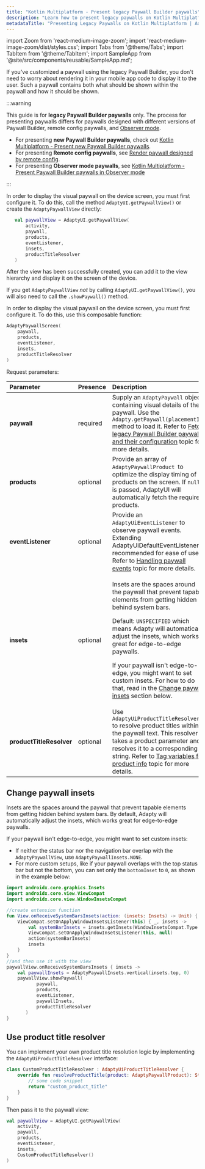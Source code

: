 ```yaml
---
title: "Kotlin Multiplatform - Present legacy Paywall Builder paywalls"
description: "Learn how to present legacy paywalls on Kotlin Multiplatform for effective monetization."
metadataTitle: "Presenting Legacy Paywalls on Kotlin Multiplatform | Adapty Docs"
---
```


import Zoom from 'react-medium-image-zoom';
import 'react-medium-image-zoom/dist/styles.css';
import Tabs from '@theme/Tabs';
import TabItem from '@theme/TabItem';
import SampleApp from '@site/src/components/reusable/SampleApp.md'; 

If you've customized a paywall using the legacy Paywall Builder, you don't need to worry about rendering it in your mobile app code to display it to the user. Such a paywall contains both what should be shown within the paywall and how it should be shown.

:::warning

This guide is for **legacy Paywall Builder paywalls** only. The process for presenting paywalls differs for paywalls designed with different versions of Paywall Builder, remote config paywalls, and [Observer mode](observer-vs-full-mode).

- For presenting **new Paywall Builder paywalls**, check out [Kotlin Multiplatform - Present new Paywall Builder paywalls](kotlin-multiplatform-present-paywalls).
- For presenting **Remote config paywalls**, see [Render paywall designed by remote config](present-remote-config-paywalls).
- For presenting **Observer mode paywalls**, see [Kotlin Multiplatform - Present Paywall Builder paywalls in Observer mode](kotlin-multiplatform-present-paywall-builder-paywalls-in-observer-mode)

:::

<Tabs groupId="current-os" queryString>
<TabItem value="views" label="Views" default>

In order to display the visual paywall on the device screen, you must first configure it. To do this, call the method `AdaptyUI.getPaywallView()` or create the `AdaptyPaywallView` directly:

```kotlin showLineNumbers
   val paywallView = AdaptyUI.getPaywallView(
       activity,
       paywall,
       products,
       eventListener,
       insets,
       productTitleResolver
   )
```

After the view has been successfully created, you can add it to the view hierarchy and display it on the screen of the device.

If you get `AdaptyPaywallView` _not_ by calling `AdaptyUI.getPaywallView()`, you will also need to call the `.showPaywall()` method.

</TabItem>
<TabItem value="compose" label="Jetpack Compose" default>

In order to display the visual paywall on the device screen, you must first configure it. To do this, use this composable function:

```kotlin showLineNumbers
AdaptyPaywallScreen(
    paywall,
    products,
    eventListener,
    insets,
    productTitleResolver
)
```
</TabItem>
</Tabs>

Request parameters:

| Parameter              | Presence | Description                                                  |
| :--------------------- | :------- | :----------------------------------------------------------- |
| **paywall**            | required | Supply an `AdaptyPaywall` object containing visual details of the paywall. Use the `Adapty.getPaywall(placementId)` method to load it. Refer to [Fetch legacy Paywall Builder paywalls and their configuration](get-legacy-pb-paywalls) topic for more details. |
| **products**           | optional | Provide an array of `AdaptyPaywallProduct `to optimize the display timing of products on the screen. If `null` is passed, AdaptyUI will automatically fetch the required products. |
| **eventListener**      | optional | Provide an `AdaptyUiEventListener` to observe paywall events. Extending AdaptyUiDefaultEventListener is recommended for ease of use. Refer to [Handling paywall events](kotlin-multiplatform-handling-events-legacy)  topic for more details. |
| **insets**             | optional | <p>Insets are the spaces around the paywall that prevent tapable elements from getting hidden behind system bars.</p><p>Default: `UNSPECIFIED` which means Adapty will automatically adjust the insets, which works great for edge-to-edge paywalls. </p><p>If your paywall isn't edge-to-edge, you might want to set custom insets. For how to do that, read in the [Change paywall insets](kotlin-multiplatform-present-paywalls-legacy#change-paywall-insets) section below.</p> |
| **productTitleResolver** | optional | Use `AdaptyUiProductTitleResolver` to resolve product titles within the paywall text. This resolver takes a product parameter and resolves it to a corresponding string. Refer to [Tag variables for product info](paywall-builder-tag-variables-legacy) topic for more details. |

<SampleApp />

## Change paywall insets

Insets are the spaces around the paywall that prevent tapable elements from getting hidden behind system bars. By default, Adapty will automatically adjust the insets, which works great for edge-to-edge paywalls.

If your paywall isn't edge-to-edge, you might want to set custom insets:

- If neither the status bar nor the navigation bar overlap with the `AdaptyPaywallView`, use `AdaptyPaywallInsets.NONE`.
- For more custom setups, like if your paywall overlaps with the top status bar but not the bottom, you can set only the `bottomInset` to `0`, as shown in the example below:

```kotlin showLineNumbers
import androidx.core.graphics.Insets
import androidx.core.view.ViewCompat
import androidx.core.view.WindowInsetsCompat

//create extension function
fun View.onReceiveSystemBarsInsets(action: (insets: Insets) -> Unit) {
    ViewCompat.setOnApplyWindowInsetsListener(this) { _, insets ->
        val systemBarInsets = insets.getInsets(WindowInsetsCompat.Type.systemBars())
        ViewCompat.setOnApplyWindowInsetsListener(this, null)
        action(systemBarInsets)
        insets
    }
}
//and then use it with the view
paywallView.onReceiveSystemBarsInsets { insets ->
    val paywallInsets = AdaptyPaywallInsets.vertical(insets.top, 0)
    paywallView.showPaywall(
           paywall,
           products,
           eventListener,
           paywallInsets,
           productTitleResolver
       )
}
```

## Use product title resolver

You can implement your own product title resolution logic by implementing the `AdaptyUiProductTitleResolver` interface:

```kotlin showLineNumbers
class CustomProductTitleResolver : AdaptyUiProductTitleResolver {
    override fun resolveProductTitle(product: AdaptyPaywallProduct): String {
        // some code snippet
        return "custom_product_title"
    }
}
```

Then pass it to the paywall view:

```kotlin showLineNumbers
val paywallView = AdaptyUI.getPaywallView(
    activity,
    paywall,
    products,
    eventListener,
    insets,
    CustomProductTitleResolver()
)
``` 
